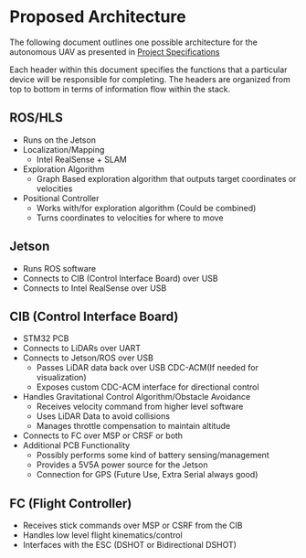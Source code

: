 # Proposed Architecture
The following document outlines one possible architecture for the autonomous UAV as presented in [Project Specifications](./spec.md)

Each header within this document specifies the functions that a particular device will be responsible for completing.
The headers are organized from top to bottom in terms of information flow within the stack.

## ROS/HLS
- Runs on the Jetson
- Localization/Mapping  
    - Intel RealSense + SLAM
- Exploration Algorithm
    - Graph Based exploration algorithm that outputs target coordinates or velocities
- Positional Controller
    - Works with/for exploration algorithm (Could be combined)
    - Turns coordinates to velocities for where to move


## Jetson
- Runs ROS software
- Connects to CIB (Control Interface Board) over USB
- Connects to Intel RealSense over USB

## CIB (Control Interface Board)
- STM32 PCB
- Connects to LiDARs over UART
- Connects to Jetson/ROS over USB
    - Passes LiDAR data back over USB CDC-ACM(If needed for visualization)
    - Exposes custom CDC-ACM interface for directional control
- Handles Gravitational Control Algorithm/Obstacle Avoidance
    - Receives velocity command from higher level software
    - Uses LiDAR Data to avoid collisions
    - Manages throttle compensation to maintain altitude
- Connects to FC over MSP or CRSF or both
- Additional PCB Functionality
    - Possibly performs some kind of battery sensing/management
    - Provides a 5V5A power source for the Jetson
    - Connection for GPS (Future Use, Extra Serial always good)

## FC (Flight Controller)
- Receives stick commands over MSP or CSRF from the CIB
- Handles low level flight kinematics/control
- Interfaces with the ESC (DSHOT or Bidirectional DSHOT)
